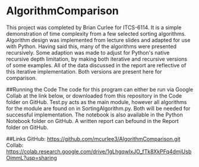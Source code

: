 # AlgorithmComparison
This project was completed by Brian Curlee for ITCS-6114. It is a simple demonstration of time complexity from a few selected sorting algorithms. 
Algorithm design was implemented from lecture slides and adapted for use with Python. Having said this, many of the algorithms were presented recursively. 
Some adaption was made to adjust for Python's native recursive depth limitation, by making both iterative and recursive versions of some examples.
All of the data discussed in the report are reflective of this iterative implementation. Both versions are present here for comparison.

##Running the Code
The code for this program can either be run via Google Collab at the link below, or downloaded from this repository in the Code folder on GitHub. Test.py acts as the main module, however all algorithms for the module are found on in SortingAlgorithm.py. Both will be needed for successful implementation. The notebook is also available in the Python Notebook folder on GitHub. A written report can befound in the Report folder on GitHub. 

##Links
GitHub: https://github.com/mcurlee3/AlgorithmComparison.git
Collab: https://colab.research.google.com/drive/1gLhgqwIxJO_fTk8XkPFq4dmjUsbOimmL?usp=sharing
